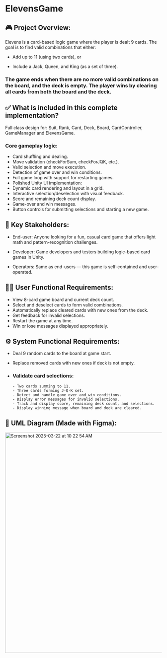 # ElevensGame
## 🎮 Project Overview:
   Elevens is a card-based logic game where the player is dealt 9 cards. The goal is to find valid combinations that either:

   -  Add up to 11 (using two cards), or

   - Include a Jack, Queen, and King (as a set of three).

### The game ends when there are no more valid combinations on the board, and the deck is empty. The player wins by clearing all cards from both the board and the deck.

## ✅ What is included in this complete implementation?
   Full class design for: Suit, Rank, Card, Deck, Board, CardController, GameManager and ElevensGame.

### Core gameplay logic:

- Card shuffling and dealing.
- Move validation (checkForSum, checkForJQK, etc.).
- Valid selection and move execution.
- Detection of game over and win conditions.
- Full game loop with support for restarting games.
- Polished Unity UI implementation:
- Dynamic card rendering and layout in a grid.
- Interactive selection/deselection with visual feedback.
- Score and remaining deck count display.
- Game-over and win messages.
- Button controls for submitting selections and starting a new game.

## 👥 Key Stakeholders:

- End-user: Anyone looking for a fun, casual card game that offers light math and pattern-recognition challenges.

- Developer: Game developers and testers building logic-based card games in Unity.

- Operators: Same as end-users — this game is self-contained and user-operated.

## 🧑‍💻 User Functional Requirements:

- View 8-card game board and current deck count.
- Select and deselect cards to form valid combinations.
- Automatically replace cleared cards with new ones from the deck.
- Get feedback for invalid selections.
- Restart the game at any time.
- Win or lose messages displayed appropriately.

## ⚙️ System Functional Requirements:

- Deal 9 random cards to the board at game start.
- Replace removed cards with new ones if deck is not empty.
  
- ### Validate card selections:
      - Two cards summing to 11.
      - Three cards forming J-Q-K set.
      - Detect and handle game over and win conditions.
      - Display error messages for invalid selections.
      - Track and display score, remaining deck count, and selections.
      - Display winning message when board and deck are cleared.

## 📐 UML Diagram (Made with Figma):

<img width="710" alt="Screenshot 2025-03-22 at 10 22 54 AM" src="https://github.com/user-attachments/assets/64ec1035-5e37-4b4d-b28a-c3d7c2e11bb8" />
